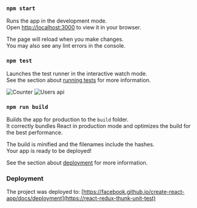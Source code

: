 


### `npm start`

Runs the app in the development mode.\
Open [http://localhost:3000](http://localhost:3000) to view it in your browser.

The page will reload when you make changes.\
You may also see any lint errors in the console.

### `npm test`

Launches the test runner in the interactive watch mode.\
See the section about [running tests](https://facebook.github.io/create-react-app/docs/running-tests) for more information.

![Counter](https://drive.google.com/file/d/16_2dauI4CMx0NoYALh0asIAXFcXmbYnQ/view?usp=sharing)
![Users api](https://drive.google.com/file/d/1tcVUcLfHwEnKtBC99D7bTXUUXq3dMQhm/view?usp=sharing)

### `npm run build`

Builds the app for production to the `build` folder.\
It correctly bundles React in production mode and optimizes the build for the best performance.

The build is minified and the filenames include the hashes.\
Your app is ready to be deployed!

See the section about [deployment](https://facebook.github.io/create-react-app/docs/deployment) for more information.


### Deployment

The project was deployed to: [https://facebook.github.io/create-react-app/docs/deployment](https://react-redux-thunk-unit-test)

